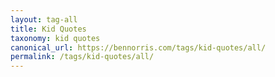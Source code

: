 ```yaml
---
layout: tag-all
title: Kid Quotes
taxonomy: kid quotes
canonical_url: https://bennorris.com/tags/kid-quotes/all/
permalink: /tags/kid-quotes/all/
---
```

